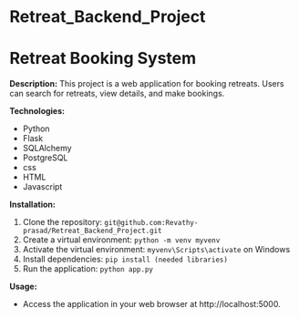 ﻿# Retreat_Backend_Project

 # Retreat Booking System

**Description:**
This project is a web application for booking retreats. Users can search for retreats, view details, and make bookings.

**Technologies:**
* Python
* Flask
* SQLAlchemy
* PostgreSQL
* css
* HTML
* Javascript

**Installation:**
1. Clone the repository: `git@github.com:Revathy-prasad/Retreat_Backend_Project.git`
2. Create a virtual environment: `python -m venv myvenv`
3. Activate the virtual environment:  `myvenv\Scripts\activate` on Windows
4. Install dependencies: `pip install (needed libraries) `
5. Run the application: `python app.py`

**Usage:**
* Access the application in your web browser at http://localhost:5000.
